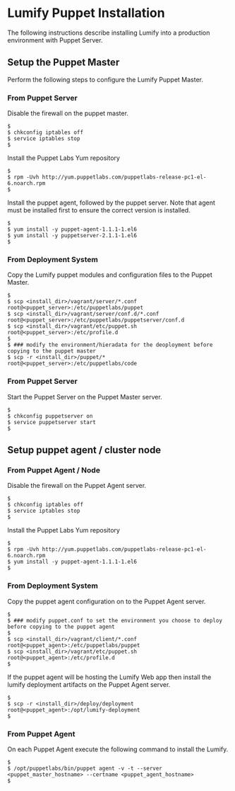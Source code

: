 # Lumify Puppet Installation
The following instructions describe installing Lumify into a production environment with Puppet Server.  

## Setup the Puppet Master
Perform the following steps to configure the Lumify Puppet Master.

### From Puppet Server
Disable the firewall on the puppet master.

	$
	$ chkconfig iptables off
	$ service iptables stop
	$

Install the Puppet Labs Yum repository

	$
	$ rpm -Uvh http://yum.puppetlabs.com/puppetlabs-release-pc1-el-6.noarch.rpm
	$
	
Install the puppet agent, followed by the puppet server. Note that agent must be installed first to ensure the correct version is installed.
	
	$
	$ yum install -y puppet-agent-1.1.1-1.el6
	$ yum install -y puppetserver-2.1.1-1.el6
	$

### From Deployment System

Copy the Lumify puppet modules and configuration files to the Puppet Master.

	$
	$ scp <install_dir>/vagrant/server/*.conf root@<puppet_server>:/etc/puppetlabs/puppet
	$ scp <install_dir>/vagrant/server/conf.d/*.conf root@<puppet_server>:/etc/puppetlabs/puppetserver/conf.d
	$ scp <install_dir>/vagrant/etc/puppet.sh root@<puppet_server>:/etc/profile.d
	$
	$ ### modify the environment/hieradata for the deoployment before copying to the puppet master
	$ scp -r <install_dir>/puppet/* root@<puppet_server>:/etc/puppetlabs/code

### From Puppet Server

Start the Puppet Server on the Puppet Master server.

	$
	$ chkconfig puppetserver on
	$ service puppetserver start
	$
 
## Setup puppet agent / cluster node

### From Puppet Agent / Node

Disable the firewall on the Puppet Agent server.

	$
	$ chkconfig iptables off
	$ service iptables stop
	$
	
Install the Puppet Labs Yum repository
	
	$
	$ rpm -Uvh http://yum.puppetlabs.com/puppetlabs-release-pc1-el-6.noarch.rpm
	$ yum install -y puppet-agent-1.1.1-1.el6
	$

### From Deployment System

Copy the puppet agent configuration on to the Puppet Agent server.

	$
	$ ### modify puppet.conf to set the environment you choose to deploy before copying to the puppet agent
	$
	$ scp <install_dir>/vagrant/client/*.conf root@<puppet_agent>:/etc/puppetlabs/puppet
	$ scp <install_dir>/vagrant/etc/puppet.sh root@<puppet_agent>:/etc/profile.d
	$
	
If the puppet agent will be hosting the Lumify Web app then install the lumify deployment artifacts on the Puppet Agent server.
	
	$	
	$ scp -r <install_dir>/deploy/deployment root@<puppet_agent>:/opt/lumify-deployment
	$

### From Puppet Agent

On each Puppet Agent execute the following command to install the Lumify.

	$
	$ /opt/puppetlabs/bin/puppet agent -v -t --server <puppet_master_hostname> --certname <puppet_agent_hostname>
	$